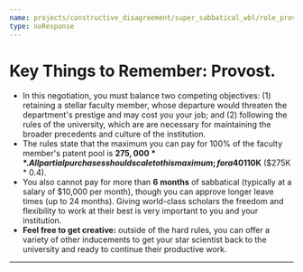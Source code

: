 ```yaml
---
name: projects/constructive_disagreement/super_sabbatical_wbl/role_provost_pep_talk.md
type: noResponse
---
```


# Key Things to Remember: Provost.

- In this negotiation, you must balance two competing objectives: (1) retaining a stellar faculty member, whose departure would threaten the department's prestige and may cost you your job; and (2) following the rules of the university, which are are necessary for maintaining the broader precedents and culture of the institution.
- The rules state that the maximum you can pay for 100% of the faculty member's patent pool is **$275,000**. All partial purchases should scale to this maximum; for a 40% share, for example, you cannot pay more than **$110K** ($275K \* 0.4).
- You also cannot pay for more than **6 months** of sabbatical (typically at a salary of $10,000 per month), though you can approve longer leave times (up to 24 months). Giving world-class scholars the freedom and flexibility to work at their best is very important to you and your institution.
- **Feel free to get creative:** outside of the hard rules, you can offer a variety of other inducements to get your star scientist back to the university and ready to continue their productive work.

---
